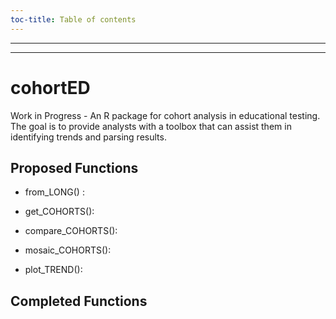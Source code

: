 ```yaml
---
toc-title: Table of contents
---
```


------------------------------------------------------------------------

------------------------------------------------------------------------

# cohortED

Work in Progress - An R package for cohort analysis in educational
testing. The goal is to provide analysts with a toolbox that can assist
them in identifying trends and parsing results.

## Proposed Functions

-   from_LONG() :

-   get_COHORTS():

-   compare_COHORTS():

-   mosaic_COHORTS():

-   plot_TREND():

## Completed Functions
